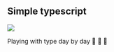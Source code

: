 ## Simple typescript

![](<https://www.manejandodatos.es/wp-content/uploads/2015/03/typescript.png>)

Playing with type day by day :tada: :tada: :tada:



